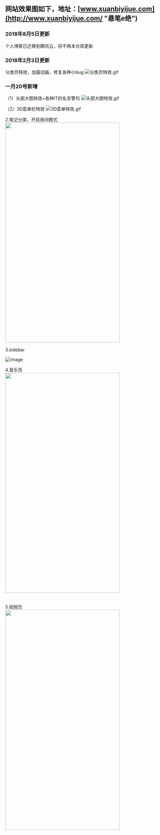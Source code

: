 ## 网站效果图如下，地址：[www.xuanbiyijue.com](http://www.xuanbiyijue.com/ "悬笔e绝")

### 2018年8月5日更新
个人博客已迁移到腾讯云，将不再本仓库更新</br>

### 2018年2月3日更新
分类页特效，加载动画，修复各种小bug
![分类页特效.gif](http://upload-images.jianshu.io/upload_images/5716959-5684e411ae3a3b41.gif?imageMogr2/auto-orient/strip%7CimageView2/2/w/1240)

### 一月20号新增 <br>
（1）头部大图特效+各种IT的名言警句
![头部大图特效.gif](http://upload-images.jianshu.io/upload_images/5716959-7032199c667df5f3.gif?imageMogr2/auto-orient/strip%7CimageView2/2/w/1240)

（2）3D菜单栏特效
![3D菜单特效.gif](http://upload-images.jianshu.io/upload_images/5716959-a97a5a81d6892b80.gif?imageMogr2/auto-orient/strip%7CimageView2/2/w/1240)



2.笔记分类，开启夜间模式</br>
<img src="http://upload-images.jianshu.io/upload_images/5716959-12c298ee09fb4446?imageMogr2/auto-orient/strip%7CimageView2/2/w/1240" width="365" height="700"/>

3.sidebar

![image](http://upload-images.jianshu.io/upload_images/5716959-2b9e581ed4997d89?imageMogr2/auto-orient/strip%7CimageView2/2/w/1240)

4.音乐页</br>
<img src="http://upload-images.jianshu.io/upload_images/5716959-f710f6758380531d?imageMogr2/auto-orient/strip%7CimageView2/2/w/1240" width="365" height="700"/>
</br></br></br>
5.视频页</br>
<img src="http://upload-images.jianshu.io/upload_images/5716959-e30b8dfbe92eef59?imageMogr2/auto-orient/strip%7CimageView2/2/w/1240" width="365" height="700"/>
